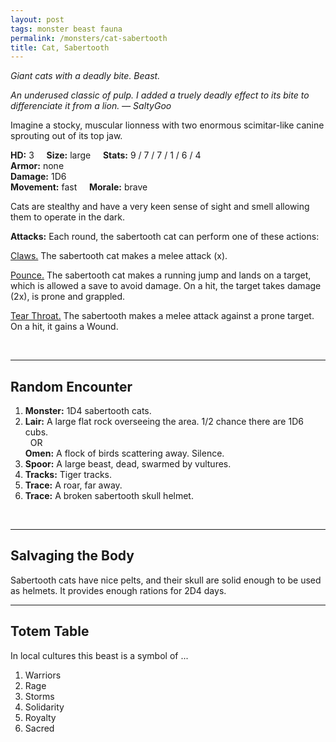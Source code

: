 ```yaml
---
layout: post
tags: monster beast fauna
permalink: /monsters/cat-sabertooth
title: Cat, Sabertooth
---
```


*Giant cats with a deadly bite. Beast.*

<span class="alchemy"> *An underused classic of pulp. I added a truely deadly effect to its bite to differenciate it from a lion. — SaltyGoo* </span>

Imagine a stocky, muscular lionness with two enormous scimitar-like canine sprouting out of its top jaw.

**HD:** 3  &nbsp; &nbsp;  **Size:** large &nbsp; &nbsp; **Stats:** 9 / 7 / 7 / 1 / 6 / 4  <br>
**Armor:** none <br>
**Damage:** 1D6 <br>
**Movement:** fast &nbsp; &nbsp; **Morale:** brave <br>

Cats are stealthy and have a very keen sense of sight and smell allowing them to operate in the dark. 

**Attacks:** Each round, the sabertooth cat can perform one of these actions:

<ins>Claws.</ins> The sabertooth cat makes a melee attack (x).

<ins>Pounce.</ins> The sabertooth cat makes a running jump and lands on a target, which is allowed a save to avoid damage. On a hit, the target takes damage (2x), is prone and grappled.

<ins>Tear Throat.</ins> The sabertooth makes a melee attack against a prone target. On a hit, it gains a Wound.


<br>

---

## Random Encounter

1. **Monster:** 1D4 sabertooth cats.
1. **Lair:** A large flat rock overseeing the area. 1/2 chance there are 1D6 cubs. <br>	&nbsp; OR <br>	**Omen:** A flock of birds scattering away. Silence.
1. **Spoor:** A large beast, dead, swarmed by vultures.
1. **Tracks:** Tiger tracks.
1. **Trace:** A roar, far away. 
1. **Trace:** A broken sabertooth skull helmet.

<br>

---

## Salvaging the Body

Sabertooth cats have nice pelts, and their skull are solid enough to be used as helmets. It provides enough rations for 2D4 days.

---

## Totem Table

In local cultures this beast is a symbol of ...

1. Warriors
1. Rage
1. Storms
1. Solidarity
1. Royalty
1. Sacred 
